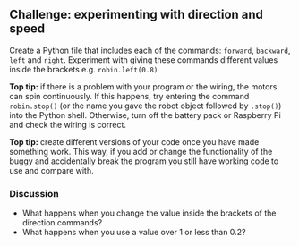 [comment]: # (
Is this step open? Y/N
If so, short description of this step:
Related links:
Related files:
)

## Challenge: experimenting with direction and speed

Create a Python file that includes each of the commands: `forward`, `backward`, `left` and `right`. Experiment with giving these commands different values inside the brackets e.g. `robin.left(0.8)`

**Top tip:** if there is a problem with your program or the wiring, the motors can spin continuously. If this happens, try entering the command `robin.stop()` (or the name you gave the robot object followed by `.stop()`) into the Python shell. Otherwise, turn off the battery pack or Raspberry Pi and check the wiring is correct.

**Top tip:** create different versions of your code once you have made something work. This way, if you add or change the functionality of the buggy and accidentally break the program you still have working code to use and compare with.

### Discussion

+ What happens when you change the value inside the brackets of the direction commands? 
+ What happens when you use a value over 1 or less than 0.2?